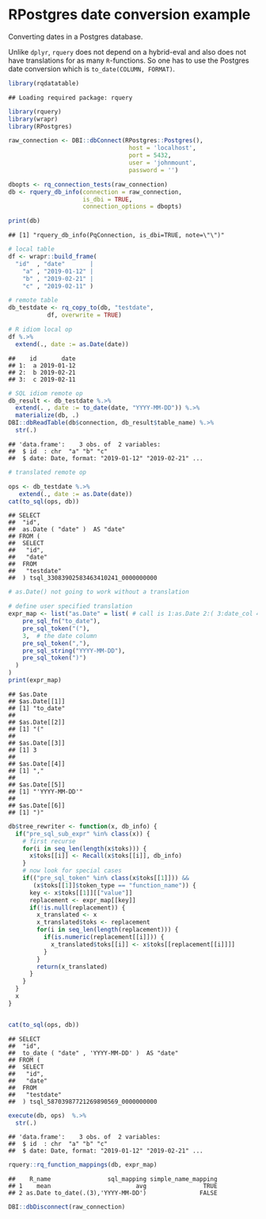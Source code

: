 RPostgres date conversion example
================

Converting dates in a Postgres database.

Unlike `dplyr`, `rquery` does not depend on a hybrid-eval and also does
not have translations for as many `R`-functions. So one has to use the
Postgres date conversion which is `to_date(COLUMN, FORMAT)`.

``` r
library(rqdatatable)
```

    ## Loading required package: rquery

``` r
library(rquery)
library(wrapr)
library(RPostgres)

raw_connection <- DBI::dbConnect(RPostgres::Postgres(),
                                  host = 'localhost',
                                  port = 5432,
                                  user = 'johnmount',
                                  password = '')

dbopts <- rq_connection_tests(raw_connection)
db <- rquery_db_info(connection = raw_connection,
                     is_dbi = TRUE,
                     connection_options = dbopts)

print(db)
```

    ## [1] "rquery_db_info(PqConnection, is_dbi=TRUE, note=\"\")"

``` r
# local table
df <- wrapr::build_frame(
  "id"  , "date"       |
    "a" , "2019-01-12" |
    "b" , "2019-02-21" |
    "c" , "2019-02-11" )

# remote table
db_testdate <- rq_copy_to(db, "testdate",
           df, overwrite = TRUE)

# R idiom local op
df %.>%
  extend(., date := as.Date(date))
```

    ##    id       date
    ## 1:  a 2019-01-12
    ## 2:  b 2019-02-21
    ## 3:  c 2019-02-11

``` r
# SQL idiom remote op
db_result <- db_testdate %.>%
  extend(. , date := to_date(date, "YYYY-MM-DD")) %.>%
  materialize(db, .)
DBI::dbReadTable(db$connection, db_result$table_name) %.>%
  str(.)
```

    ## 'data.frame':    3 obs. of  2 variables:
    ##  $ id  : chr  "a" "b" "c"
    ##  $ date: Date, format: "2019-01-12" "2019-02-21" ...

``` r
# translated remote op

ops <- db_testdate %.>%
   extend(., date := as.Date(date))
cat(to_sql(ops, db))
```

    ## SELECT
    ##  "id",
    ##  as.Date ( "date" )  AS "date"
    ## FROM (
    ##  SELECT
    ##   "id",
    ##   "date"
    ##  FROM
    ##   "testdate"
    ##  ) tsql_33083902583463410241_0000000000

``` r
# as.Date() not going to work without a translation

# define user specified translation
expr_map <- list("as.Date" = list( # call is 1:as.Date 2:( 3:date_col 4:)
    pre_sql_fn("to_date"),
    pre_sql_token("("),
    3,  # the date column
    pre_sql_token(","),
    pre_sql_string("YYYY-MM-DD"),
    pre_sql_token(")")
  )
)
print(expr_map)
```

    ## $as.Date
    ## $as.Date[[1]]
    ## [1] "to_date"
    ## 
    ## $as.Date[[2]]
    ## [1] "("
    ## 
    ## $as.Date[[3]]
    ## [1] 3
    ## 
    ## $as.Date[[4]]
    ## [1] ","
    ## 
    ## $as.Date[[5]]
    ## [1] "'YYYY-MM-DD'"
    ## 
    ## $as.Date[[6]]
    ## [1] ")"

``` r
db$tree_rewriter <- function(x, db_info) {
  if("pre_sql_sub_expr" %in% class(x)) {
    # first recurse
    for(i in seq_len(length(x$toks))) {
      x$toks[[i]] <- Recall(x$toks[[i]], db_info)
    }
    # now look for special cases
    if(("pre_sql_token" %in% class(x$toks[[1]])) &&
       (x$toks[[1]]$token_type == "function_name")) {
      key <- x$toks[[1]][["value"]]
      replacement <- expr_map[[key]]
      if(!is.null(replacement)) {
        x_translated <- x
        x_translated$toks <- replacement
        for(i in seq_len(length(replacement))) {
          if(is.numeric(replacement[[i]])) {
            x_translated$toks[[i]] <- x$toks[[replacement[[i]]]]
          }
        }
        return(x_translated)
      }
    }
  }
  x
}


cat(to_sql(ops, db))
```

    ## SELECT
    ##  "id",
    ##  to_date ( "date" , 'YYYY-MM-DD' )  AS "date"
    ## FROM (
    ##  SELECT
    ##   "id",
    ##   "date"
    ##  FROM
    ##   "testdate"
    ##  ) tsql_58703987721269890569_0000000000

``` r
execute(db, ops)  %.>%
  str(.)
```

    ## 'data.frame':    3 obs. of  2 variables:
    ##  $ id  : chr  "a" "b" "c"
    ##  $ date: Date, format: "2019-01-12" "2019-02-21" ...

``` r
rquery::rq_function_mappings(db, expr_map)
```

    ##    R_name                sql_mapping simple_name_mapping
    ## 1    mean                        avg                TRUE
    ## 2 as.Date to_date(.(3),'YYYY-MM-DD')               FALSE

``` r
DBI::dbDisconnect(raw_connection)
```
